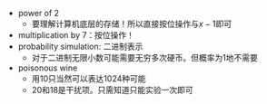 - power of 2
  - 要理解计算机底层的存储！所以直接按位操作与$x-1$即可
- multiplication by 7：按位操作！
- probability simulation: 二进制表示
  - 对于二进制无限小数可能需要无穷多次硬币。但概率为1地不需要
- poisonous wine
  - 用10只当然可以表达1024种可能
  - 20和18是干扰项。只需知道只能实验一次即可
